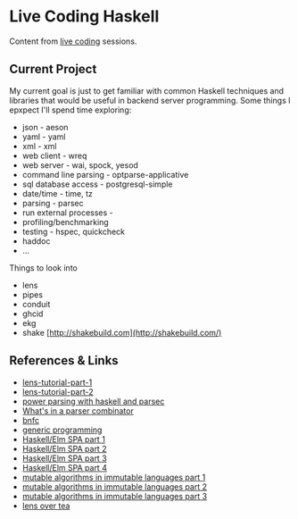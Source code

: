 # Live Coding Haskell

Content from [live coding](https://www.livecoding.tv/mgreenly/) sessions.

## Current Project

My current goal is just to get familiar with common Haskell techniques and
libraries that would be useful in backend server programming.  Some things
I epxpect I'll spend time exploring:

  * json                        - aeson
  * yaml                        - yaml
  * xml                         - xml
  * web client                  - wreq
  * web server                  - wai, spock, yesod
  * command line parsing        - optparse-applicative
  * sql database access         - postgresql-simple
  * date/time                   - time, tz
  * parsing                     - parsec
  * run external processes      -
  * profiling/benchmarking
  * testing                     - hspec, quickcheck
  * haddoc
  * ...

Things to look into

  * lens
  * pipes
  * conduit
  * ghcid
  * ekg
  * shake   [http://shakebuild.com](http://shakebuild.com/)


## References & Links

  * [lens-tutorial-part-1](http://blog.jakubarnold.cz/2014/07/14/lens-tutorial-introduction-part-1.html)
  * [lens-tutorial-part-2](http://blog.jakubarnold.cz/2014/08/06/lens-tutorial-stab-traversal-part-2.html)
  * [power parsing with haskell and parsec](http://blog.moertel.com/posts/2005-08-27-power-parsing-with-haskell-and-parsec.html)
  * [What's in a parser combinator](http://remusao.github.io/whats-in-a-parser-combinator.html)
  * [bnfc](http://bnfc.digitalgrammars.com/)
  * [generic programming](http://research.microsoft.com/en-us/um/people/simonpj/papers/hmap/)
  * [Haskell/Elm SPA part 1](http://rundis.github.io/blog/2015/haskell_elm_spa_part1.html)
  * [Haskell/Elm SPA part 2](http://rundis.github.io/blog/2015/haskell_elm_spa_part1.html)
  * [Haskell/Elm SPA part 3](http://rundis.github.io/blog/2015/haskell_elm_spa_part1.html)
  * [Haskell/Elm SPA part 4](http://rundis.github.io/blog/2015/haskell_elm_spa_part1.html)
  * [mutable algorithms in immutable languages part 1](https://tel.github.io/posts/mutable_algorithms_in_immutable_languges_part_1/)
  * [mutable algorithms in immutable languages part 2](https://tel.github.io/posts/mutable_algorithms_in_immutable_languages_part_2/)
  * [mutable algorithms in immutable languages part 3](https://tel.github.io/posts/mutable_algorithms_in_immutable_languages_part_3/)
  * [lens over tea](https://artyom.me/lens-over-tea-1)
